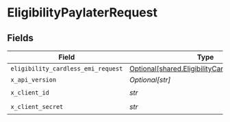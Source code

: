 # EligibilityPaylaterRequest


## Fields

| Field                                                                                                  | Type                                                                                                   | Required                                                                                               | Description                                                                                            |
| ------------------------------------------------------------------------------------------------------ | ------------------------------------------------------------------------------------------------------ | ------------------------------------------------------------------------------------------------------ | ------------------------------------------------------------------------------------------------------ |
| `eligibility_cardless_emi_request`                                                                     | [Optional[shared.EligibilityCardlessEMIRequest]](../../models/shared/eligibilitycardlessemirequest.md) | :heavy_minus_sign:                                                                                     | N/A                                                                                                    |
| `x_api_version`                                                                                        | *Optional[str]*                                                                                        | :heavy_minus_sign:                                                                                     | N/A                                                                                                    |
| `x_client_id`                                                                                          | *str*                                                                                                  | :heavy_check_mark:                                                                                     | N/A                                                                                                    |
| `x_client_secret`                                                                                      | *str*                                                                                                  | :heavy_check_mark:                                                                                     | N/A                                                                                                    |